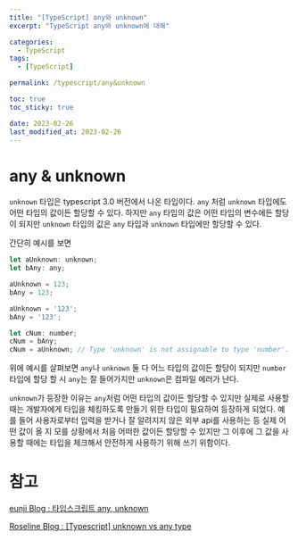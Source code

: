 ```yaml
---
title: "[TypeScript] any와 unknown"
excerpt: "TypeScript any와 unknown에 대해"

categories:
  - TypeScript
tags:
  - [TypeScript]

permalink: /typescript/any&unknown

toc: true
toc_sticky: true

date: 2023-02-26
last_modified_at: 2023-02-26
---
```


# any & unknown

`unknown` 타입은 typescript 3.0 버전에서 나온 타입이다. `any` 처럼 `unknown` 타입에도 어떤 타입의 값이든 할당할 수 있다. 하지만 `any` 타입의 값은 어떤 타입의 변수에든 할당이 되지만 `unknown` 타입의 값은 `any` 타입과 `unknown` 타입에만 할당할 수 있다.

간단히 예시를 보면

```javascript 
let aUnknown: unknown;
let bAny: any;

aUnknown = 123;
bAny = 123;

aUnknown = '123';
bAny = '123';

let cNum: number;
cNum = bAny;
cNum = aUnknown; // Type 'unknown' is not assignable to type 'number'.
```

위에 예시를 살펴보면 `any`나 `unknown` 둘 다 어느 타입의 값이든 할당이 되지만 `number` 타입에 할당 할 시 `any`는 잘 들어가지만 `unknown`은 컴파일 에러가 난다. 

`unknown`가 등장한 이유는 `any`처럼 어떤 타입의 값이든 할당할 수 있지만 실제로 사용할 때는 개발자에게 타입을 체킹하도록 만들기 위한 타입이 필요하여 등장하게 되었다. 예를 들어 사용자로부터 입력을 받거나 잘 알려지지 않은 외부 api를 사용하는 등 실제 어떤 값이 올 지 모를 상황에서 처음 어떠한 값이든 할당할 수 있지만 그 이후에 그 값을 사용할 때에는 타입을 체크해서 안전하게 사용하기 위해 쓰기 위함이다.

# 참고

[eunji Blog : 타입스크립트 any, unknown](https://0119eunji.tistory.com/114)

[Roseline Blog : [Typescript] unknown vs any type](https://roseline.oopy.io/dev/typescript-unknown-vs-any-type)